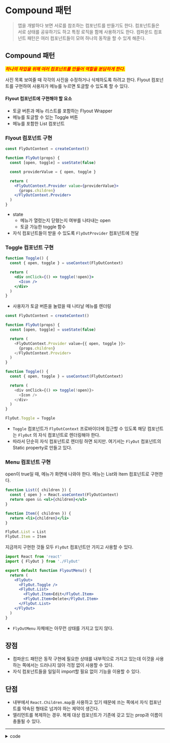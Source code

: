 # Compound 패턴

> 앱을 개발하다 보면 서로를 참조하는 컴포넌트를 만들기도 한다. 컴포넌트들은 서로 상태를 공유하기도 하고 특정 로직을 함께 사용하기도 한다. 컴파운드 컴포넌트 패턴은 여러 컴포넌트들이 모여 하나의 동작을 할 수 있게 해준다.&#x20;



## Compound 패턴

_<mark style="color:red;">**하나의 작업을 위해 여러 컴포넌트를 만들어 역할을 분담하게 한다.**</mark>_&#x20;



사진 목록 보여줄 때 각각의 사진을 수정하거나 삭제하도록 하려고 한다. Flyout 컴포넌트를 구현하여 사용자가 메뉴를 누르면 토글할 수 있도록 할 수 있다.&#x20;



#### Flyout 컴포넌트에 구현해야 할 요소

* 토글 버튼과 메뉴 리스트를 포함하는 Flyout Wrapper
* 메뉴를 토글할 수 있는 Toggle 버튼
* 메뉴를 포함한 List 컴포넌트



### Flyout 컴포넌트 구현

```jsx
const FlyOutContext = createContext()

function FlyOut(props) {
  const [open, toggle] = useState(false)

  const providerValue = { open, toggle }

  return (
    <FlyOutContext.Provider value={providerValue}>
      {props.children}
    </FlyOutContext.Provider>
  )
}
```

* state
  * 메뉴가 열렸는지 닫혔는지 여부를 나타내는 open
  * 토글 가능한 toggle 함수
* 자식 컴포넌트들이 받을 수 있도록 `FlyOutProvider` 컴포넌트에 전달

### Toggle 컴포넌트 구현

```jsx
function Toggle() {
  const { open, toggle } = useContext(FlyOutContext)

  return (
    <div onClick={() => toggle(!open)}>
      <Icon />
    </div>
  )
}
```

* 사용자가 토글 버튼을 눌렀을 때 나타날 메뉴를 렌더링

```javascript
const FlyOutContext = createContext()

function FlyOut(props) {
  const [open, toggle] = useState(false)

  return (
    <FlyOutContext.Provider value={{ open, toggle }}>
      {props.children}
    </FlyOutContext.Provider>
  )
}

function Toggle() {
  const { open, toggle } = useContext(FlyOutContext)

  return (
    <div onClick={() => toggle(!open)}>
      <Icon />
    </div>
  )
}

FlyOut.Toggle = Toggle
```

* `Toggle` 컴포넌트가 `FlyOutContext` 프로바이더에 접근할 수 있도록 해당 컴포넌트는 `FlyOut` 의 자식 컴포넌트로 렌더링해야 한다.
* 따라서 단순히 자식 컴포넌트로 렌더링 하면 되지만. 여기서는 `FlyOut` 컴포넌트의 Static property로 만들고 있다.



### Menu 컴포넌트 구현

open이 true일 때, 메뉴가 화면에 나와야 한다. 메뉴는 List와 Item 컴포넌트로 구현한다.&#x20;

```jsx
function List({ children }) {
  const { open } = React.useContext(FlyOutContext)
  return open && <ul>{children}</ul>
}

function Item({ children }) {
  return <li>{children}</li>
}

FlyOut.List = List
FlyOut.Item = Item
```



지금까지 구현한 것들 모두 `FlyOut` 컴포넌트만 가지고 사용할 수 있다.&#x20;

```jsx
import React from 'react'
import { FlyOut } from './FlyOut'

export default function FlyoutMenu() {
  return (
    <FlyOut>
      <FlyOut.Toggle />
      <FlyOut.List>
        <FlyOut.Item>Edit</FlyOut.Item>
        <FlyOut.Item>Delete</FlyOut.Item>
      </FlyOut.List>
    </FlyOut>
  )
}
```

* `FlyOutMenu` 자체에는 아무런 상태를 가지고 있지 않다.

## 장점

* 컴파운드 패턴은 동작 구현에 필요한 상태를 내부적으로 가지고 있는데 이것을 사용하는 쪽에서는 드러나지 않아 걱정 없이 사용할 수 있다.
* 자식 컴포넌트들을 일일히 import할 필요 없이 기능을 이용할 수 있다.

## 단점

* 내부에서 `React.Children.map`을 사용하고 있기 때문에 쓰는 쪽에서 자식 컴포넌트를 약속된 형태로 넘겨야 하는 제약이 생긴다.
* 엘리먼트를 복제하는 경우. 복제 대상 컴포넌트가 기존에 갖고 있는 prop과 이름이 충돌될 수 있다.

***

<details>

<summary>code</summary>

```typescript
function Page() {
  return(
    <div>
      <ImageList />
    <div>
  )
}
```

{% code title="ImageList.js" %}
```typescript
export default function ImageList() {
  const sources = [
    "https://images.pexels.com/photos/939478/pexels-photo-939478.jpeg?auto=compress&cs=tinysrgb&dpr=2&h=750&w=1260",
    "https://images.pexels.com/photos/1692984/pexels-photo-1692984.jpeg?auto=compress&cs=tinysrgb&dpr=2&h=750&w=1260",
    "https://images.pexels.com/photos/162829/squirrel-sciurus-vulgaris-major-mammal-mindfulness-162829.jpeg?auto=compress&cs=tinysrgb&dpr=2&h=750&w=1260"
  ];
  
  return sources.map((source, i) => <Image source={source} key={i} />); 
}

function Image({ source }) {
  return (
    <div>
      <imag src={source} />
      <FlyOutMenu />
    </div>
  )
}
```
{% endcode %}

{% code title="FlyOutMenu.js" %}
```javascript
export default function FlyOutMenu() {
  return (
    <FlyOut>
      <FlyOut.Toggle />
      <FlyOut.List>
        <FlyOut.Item>Edit</FlyOut.Item>
        <FlyOut.Item>Delete</FlyOut.Item>
      </FlyOut.List>
    </FlyOut>
  )
}
```
{% endcode %}

{% code title="FlyOut.js" %}
```javascript
const FlyOutContext = createContext();

export function FlyOut(props){
  const [open, toggle] = useState(false);
  
  return (
    <div>
      <FlyOutContext.Provider value={{ open, toggle }}>
        {props.children}
      </FlyOutContext.Provider>
    </div>
  );
}

const Toggle = () => {
  const { open, toggle } = useContext(FlyOutContext);
  
  return (
    <div onClick={() => toggle(!open)}> 
      <Icon />
    </div>
  );
}

const List = ({ children }) => {
  const { open ] = useContext(FlyOutContext);
  return open && <ul className="flyout-list">{children}</ul>;
}

const Item =({ children }) => {
  return <li>{children}</li>
}


FlyOut.Toggle = Toggle;
FlyOut.List = List;
FlyOut.Item = Item;

```
{% endcode %}



</details>
